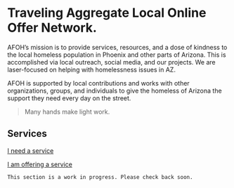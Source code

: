 <meta name="title" content="Arizona Friends of Homeless" />
<meta name="description" content="AFOH’s mission is to provide services, resources, and a dose of kindness to the local homeless population in Phoenix and other parts of Arizona. This is accomplished via local outreach, social media, and our projects. We are laser-focused on helping with homelessness issues in AZ." />
<meta name="keywords" content="Arizona, Homeless, Outreach, Services" />
<meta property="og:image" content="./assets/afoh-768x94.png" />


# Traveling Aggregate Local Online Offer Network.

AFOH’s mission is to provide services, resources, and a dose of kindness to the local homeless population in Phoenix and other parts of Arizona. This is accomplished via local outreach, social media, and our projects.
We are laser-focused on helping with homelessness issues in AZ.

AFOH is supported by local contributions and works with other organizations, groups, and individuals to give the homeless of Arizona the support they need every day on the street.

> Many hands make light work.

## Services
<a class="button wide" href="./service/request.js">I need a service</a>

<a class="button wide" href="./service/post.js">I am offering a service</a>


```
This section is a work in progress. Please check back soon.
```
